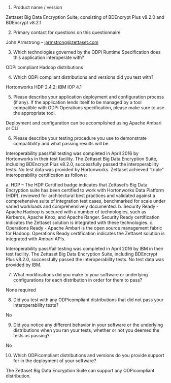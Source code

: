 
1. Product name / version

Zettaset Big Data Encryption Suite; consisting of BDEncrypt Plus v8.2.0 and BDEncrypt v8.2.1

2. Primary contact for questions on this questionnaire

John Armstrong – jarmstrong@zettaset.com 

3. Which technologies governed by the ODPi Runtime Specification does this application interoperate with? 

ODPi compliant Hadoop distributions

4. Which ODPi compliant distributions and versions did you test with?  

Hortonworks HDP 2.4.2; IBM IOP 4.1

5. Please describe your application deployment and configuration process (if any). If the application lends itself to be managed by a tool compatible with ODPi Operations specification, please make sure to use the appropriate tool.

Deployment and configuration can be accomplished using Apache Ambari or CLI 

6. Please describe your testing procedure you use to demonstrate compatibility and what passing results will be.

Interoperability pass/fail testing was completed in April 2016 by Hortonworks in their test facility. The Zettaset Big Data Encryption Suite, including BDEncrypt Plus v8.2.0, successfully passed the interoperability tests.  No test data was provided by Hortonworks.  Zettaset achieved “triple” interoperability certification as follows:

a.	HDP – The HDP Certified badge indicates that Zettaset’s Big Data Encryption suite has been certified to work with Hortonworks Data Platform (HDP), reviewed for architectural best practices and validated against a comprehensive suite of integration test cases, benchmarked for scale under varied workloads and comprehensively documented. 
b.	Security Ready - Apache Hadoop is secured with a number of technologies, such as Kerberos, Apache Knox, and Apache Ranger. Security Ready certification indicates the Zettaset solution is integrated with these technologies. 
c.	Operations Ready - Apache Ambari is the open source management fabric for Hadoop. Operations Ready certification indicates the Zettaset solution is integrated with Ambari APIs.

Interoperability pass/fail testing was completed in April 2016 by IBM in their test facility. The Zettaset Big Data Encryption Suite, including BDEncrypt Plus v8.2.0, successfully passed the interoperability tests.  No test data was provided by IBM.

7. What modifications did you make to your software or underlying configurations for each distribution in order for them to pass?

None required

8. Did you test with any ODPicompliant distributions that did not pass your interoperability tests?

No

9. Did you notice any different behavior in your software or the underlying distributions when you ran your tests, whether or not you deemed the tests as passing?

No

10. Which ODPicompliant distributions and versions do you provide support for in the deployment of your software?

The Zettaset Big Data Encryption Suite can support any ODPicompliant distribution.
